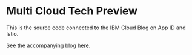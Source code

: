 # Multi Cloud Tech Preview

This is the source code connected to the IBM Cloud Blog on App ID and Istio.

See the accompanying blog [here](https://www.ibm.com/cloud/blog/adding-sign-in-to-multicloud-applications-without-code-changes/).

